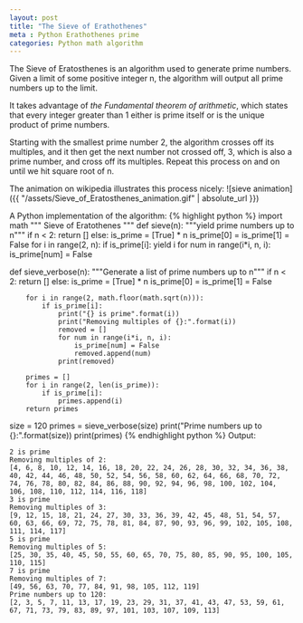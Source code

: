 ```yaml
---
layout: post
title: "The Sieve of Erathothenes"
meta : Python Erathothenes prime
categories: Python math algorithm
---
```

The Sieve of Eratosthenes is an algorithm used to generate prime numbers. Given a limit of some positive integer n, the algorithm will output all prime numbers up to the limit.

It takes advantage of *the Fundamental theorem of arithmetic*, which states that every integer greater than 1 either is prime itself or is the unique product of prime numbers.

Starting with the smallest prime number 2, the algorithm crosses off its multiples, and it then get the next number not crossed off, 3, which is also a prime number, and cross off its multiples. Repeat this process on and on until we hit square root of n.

The animation on wikipedia illustrates this process nicely:
![sieve animation]({{ "/assets/Sieve_of_Eratosthenes_animation.gif" | absolute_url }})

A Python implementation of the algorithm:
{% highlight python %}
import math
"""
Sieve of Eratothenes
"""
def sieve(n):
    """yield prime numbers up to n"""
    if n < 2:
        return []
    else:
        is_prime = [True] * n
        is_prime[0] = is_prime[1] = False
        for i in range(2, n):
            if is_prime[i]:
                yield i
                for num in range(i*i, n, i):
                    is_prime[num] = False

def sieve_verbose(n):
    """Generate a list of prime numbers up to n"""
    if n < 2:
        return []
    else:
        is_prime = [True] * n
        is_prime[0] = is_prime[1] = False
        
        for i in range(2, math.floor(math.sqrt(n))):
            if is_prime[i]:
                print("{} is prime".format(i))
                print("Removing multiples of {}:".format(i))
                removed = []
                for num in range(i*i, n, i):
                    is_prime[num] = False
                    removed.append(num)
                print(removed)

        primes = []
        for i in range(2, len(is_prime)):
            if is_prime[i]:
                primes.append(i)
        return primes

size = 120
primes = sieve_verbose(size)
print("Prime numbers up to {}:".format(size))
print(primes)
{% endhighlight python %}
Output:
```
2 is prime
Removing multiples of 2:
[4, 6, 8, 10, 12, 14, 16, 18, 20, 22, 24, 26, 28, 30, 32, 34, 36, 38, 40, 42, 44, 46, 48, 50, 52, 54, 56, 58, 60, 62, 64, 66, 68, 70, 72, 74, 76, 78, 80, 82, 84, 86, 88, 90, 92, 94, 96, 98, 100, 102, 104, 106, 108, 110, 112, 114, 116, 118]
3 is prime
Removing multiples of 3:
[9, 12, 15, 18, 21, 24, 27, 30, 33, 36, 39, 42, 45, 48, 51, 54, 57, 60, 63, 66, 69, 72, 75, 78, 81, 84, 87, 90, 93, 96, 99, 102, 105, 108, 111, 114, 117]
5 is prime
Removing multiples of 5:
[25, 30, 35, 40, 45, 50, 55, 60, 65, 70, 75, 80, 85, 90, 95, 100, 105, 110, 115]
7 is prime
Removing multiples of 7:
[49, 56, 63, 70, 77, 84, 91, 98, 105, 112, 119]
Prime numbers up to 120:
[2, 3, 5, 7, 11, 13, 17, 19, 23, 29, 31, 37, 41, 43, 47, 53, 59, 61, 67, 71, 73, 79, 83, 89, 97, 101, 103, 107, 109, 113]
```
